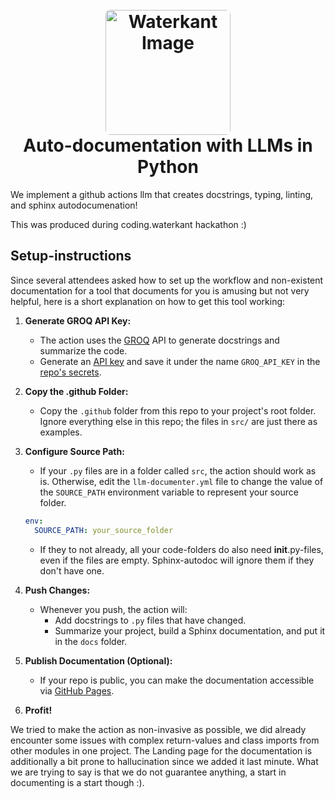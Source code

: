 <h1 align="center">
  <br>
  <img src="https://raw.githubusercontent.com/MalteLeuschner/llm_github_actions/waterkant.png" alt="Waterkant Image" width="200" style="border-radius:8px;"></a>
  <br>
   Auto-documentation with LLMs in Python
  <br>
</h1>


We implement a github actions llm that creates docstrings, typing, linting, and sphinx autodocumenation!

This was produced during coding.waterkant hackathon :) 


## Setup-instructions

Since several attendees asked how to set up the workflow and non-existent documentation for a tool that documents for you is amusing but not very helpful, here is a short explanation on how to get this tool working:

1. **Generate GROQ API Key:**
   - The action uses the [GROQ](https://groq.com/) API to generate docstrings and summarize the code. 
   - Generate an [API key](https://console.groq.com/keys) and save it under the name `GROQ_API_KEY` in the [repo's secrets](https://docs.github.com/en/actions/security-guides/using-secrets-in-github-actions#creating-secrets-for-a-repository).

2. **Copy the .github Folder:**
   - Copy the `.github` folder from this repo to your project's root folder. Ignore everything else in this repo; the files in `src/` are just there as examples.

3. **Configure Source Path:**
   - If your `.py` files are in a folder called `src`, the action should work as is. Otherwise, edit the `llm-documenter.yml` file to change the value of the `SOURCE_PATH` environment variable to represent your source folder.
   ```yaml
   env:
     SOURCE_PATH: your_source_folder
   ```
   - If they to not already, all your code-folders do also need __init__.py-files, even if the files are empty. Sphinx-autodoc will ignore them if they don't have one.

4. **Push Changes:**
   - Whenever you push, the action will:
     - Add docstrings to `.py` files that have changed.
     - Summarize your project, build a Sphinx documentation, and put it in the `docs` folder.

5. **Publish Documentation (Optional):**
   - If your repo is public, you can make the documentation accessible via [GitHub Pages](https://docs.github.com/en/pages/quickstart).

6. **Profit!**


We tried to make the action as non-invasive as possible, we did already encounter some issues with complex return-values and class imports from other modules in one project.
The Landing page for the documentation is additionally a bit prone to hallucination since we added it last minute.
What we are trying to say is that we do not guarantee anything, a start in documenting is a start though :).
